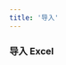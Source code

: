 ```yaml
---
title: '导入'
---
```


### 导入 Excel

<ClientOnly>
<script>
export default {
    methods:{
        onSuccess(...args) {
            console.log('onSuccess',args)
        },
        onError(...args) {
            console.log('onError',args)
        },
    }
}
</script>
<template>
<demo-block>
<template #demo-title>点击上传</template>
<template #component-body>
    <el-row>
        <import-excel :drag="false" action="http://10.1.231.69:8899/biz/import/batch/upload" :data="{appType:'grgmsSys',bizNo:'10001'}" :on-success="onSuccess" :on-error="onError">
            <div slot="tip">只能上传 Excel 文件</div>
        </import-excel>
    </el-row>
</template>
<template #component-remark>
    <div class="description"></div>
</template>
<template #component-code>

```javascript
<template>
    <import-excel :drag="false" action="http://10.1.231.69:8899/biz/import/batch/upload" :data="{appType:'grgmsSys',bizNo:'10001'}" :on-success="onSuccess" :on-error="onError">
            <div slot="tip">只能上传 Excel 文件</div>
        </import-excel>
</template>
<script>
    import ImportExcel from "@grg/components"
    export default {
        components:{ ImportExcel },
    }
</script>
```

</template>
</demo-block>
</template>

<template>
<demo-block>
<template #demo-title>拖拽上传</template>
<template #component-body>
    <el-row>
        <import-excel :drag="true" action="http://10.1.231.69:8899/biz/import/batch/upload" :data="{appType:'grgmsSys',bizNo:'10001'}" :on-success="onSuccess" :on-error="onError">
        <div slot="tip">只能上传 Excel 文件</div>
        </import-excel>
    </el-row>
</template>
<template #component-remark>
    <div class="description"></div>
</template>
<template #component-code>

```javascript
<template>
    <import-excel :drag="true" action="http://10.1.231.69:8899/biz/import/batch/upload" :data="{appType:'grgmsSys',bizNo:'10001'}" :on-success="onSuccess" :on-error="onError">
        <div slot="tip">只能上传 Excel 文件</div>
    </import-excel>
</template>
<script>
    import ImportExcel from "@grg/components"
    export default {
        components:{ ImportExcel },
    }
</script>
```

</template>
</demo-block>
</template>

</ClientOnly>
